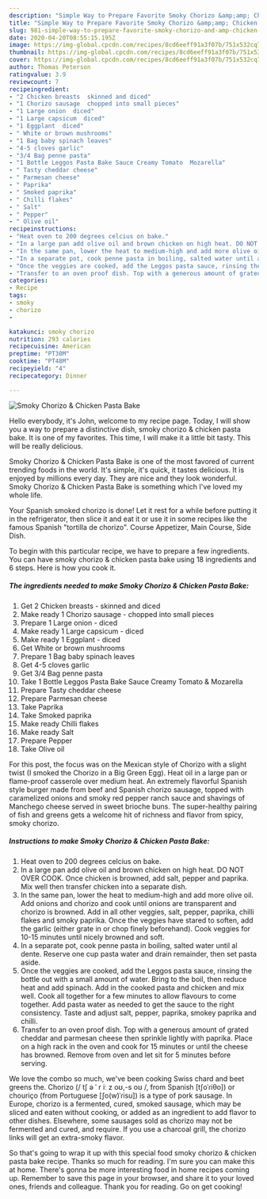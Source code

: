 ```yaml
---
description: "Simple Way to Prepare Favorite Smoky Chorizo &amp;amp; Chicken Pasta Bake"
title: "Simple Way to Prepare Favorite Smoky Chorizo &amp;amp; Chicken Pasta Bake"
slug: 981-simple-way-to-prepare-favorite-smoky-chorizo-and-amp-chicken-pasta-bake
date: 2020-04-20T08:55:15.195Z
image: https://img-global.cpcdn.com/recipes/8cd6eeff91a3f07b/751x532cq70/smoky-chorizo-chicken-pasta-bake-recipe-main-photo.jpg
thumbnail: https://img-global.cpcdn.com/recipes/8cd6eeff91a3f07b/751x532cq70/smoky-chorizo-chicken-pasta-bake-recipe-main-photo.jpg
cover: https://img-global.cpcdn.com/recipes/8cd6eeff91a3f07b/751x532cq70/smoky-chorizo-chicken-pasta-bake-recipe-main-photo.jpg
author: Thomas Peterson
ratingvalue: 3.9
reviewcount: 7
recipeingredient:
- "2 Chicken breasts  skinned and diced"
- "1 Chorizo sausage  chopped into small pieces"
- "1 Large onion  diced"
- "1 Large capsicum  diced"
- "1 Eggplant  diced"
- " White or brown mushrooms"
- "1 Bag baby spinach leaves"
- "4-5 cloves garlic"
- "3/4 Bag penne pasta"
- "1 Bottle Leggos Pasta Bake Sauce Creamy Tomato  Mozarella"
- " Tasty cheddar cheese"
- " Parmesan cheese"
- " Paprika"
- " Smoked paprika"
- " Chilli flakes"
- " Salt"
- " Pepper"
- " Olive oil"
recipeinstructions:
- "Heat oven to 200 degrees celcius on bake."
- "In a large pan add olive oil and brown chicken on high heat. DO NOT OVER COOK. Once chicken is browned, add salt, pepper and paprika. Mix well then transfer chicken into a separate dish."
- "In the same pan, lower the heat to medium-high and add more olive oil. Add onions and chorizo and cook until onions are transparent and chorizo is browned. Add in all other veggies, salt, pepper, paprika, chilli flakes and smoky paprika. Once the veggies have stared to soften, add the garlic (either grate in or chop finely beforehand). Cook veggies for 10-15 minutes until nicely browned and soft."
- "In a separate pot, cook penne pasta in boiling, salted water until al dente. Reserve one cup pasta water and drain remainder, then set pasta aside."
- "Once the veggies are cooked, add the Leggos pasta sauce, rinsing the bottle out with a small amount of water. Bring to the boil, then reduce heat and add spinach. Add in the cooked pasta and chicken and mix well. Cook all together for a few minutes to allow flavours to come together. Add pasta water as needed to get the sauce to the right consistency. Taste and adjust salt, pepper, paprika, smokey paprika and chilli."
- "Transfer to an oven proof dish. Top with a generous amount of grated cheddar and parmesan cheese then sprinkle lightly with paprika. Place on a high rack in the oven and cook for 15 minutes or until the cheese has browned. Remove from oven and let sit for 5 minutes before serving."
categories:
- Recipe
tags:
- smoky
- chorizo
- 

katakunci: smoky chorizo  
nutrition: 293 calories
recipecuisine: American
preptime: "PT30M"
cooktime: "PT48M"
recipeyield: "4"
recipecategory: Dinner

---
```



![Smoky Chorizo &amp; Chicken Pasta Bake](https://img-global.cpcdn.com/recipes/8cd6eeff91a3f07b/751x532cq70/smoky-chorizo-chicken-pasta-bake-recipe-main-photo.jpg)

Hello everybody, it's John, welcome to my recipe page. Today, I will show you a way to prepare a distinctive dish, smoky chorizo &amp; chicken pasta bake. It is one of my favorites. This time, I will make it a little bit tasty. This will be really delicious.

Smoky Chorizo &amp; Chicken Pasta Bake is one of the most favored of current trending foods in the world. It's simple, it's quick, it tastes delicious. It is enjoyed by millions every day. They are nice and they look wonderful. Smoky Chorizo &amp; Chicken Pasta Bake is something which I've loved my whole life.

Your Spanish smoked chorizo is done! Let it rest for a while before putting it in the refrigerator, then slice it and eat it or use it in some recipes like the famous Spanish &#34;tortilla de chorizo&#34;. Course Appetizer, Main Course, Side Dish.


To begin with this particular recipe, we have to prepare a few ingredients. You can have smoky chorizo &amp; chicken pasta bake using 18 ingredients and 6 steps. Here is how you cook it.

<!--inarticleads1-->

##### The ingredients needed to make Smoky Chorizo &amp; Chicken Pasta Bake:

1. Get 2 Chicken breasts - skinned and diced
1. Make ready 1 Chorizo sausage - chopped into small pieces
1. Prepare 1 Large onion - diced
1. Make ready 1 Large capsicum - diced
1. Make ready 1 Eggplant - diced
1. Get  White or brown mushrooms
1. Prepare 1 Bag baby spinach leaves
1. Get 4-5 cloves garlic
1. Get 3/4 Bag penne pasta
1. Take 1 Bottle Leggos Pasta Bake Sauce Creamy Tomato &amp; Mozarella
1. Prepare  Tasty cheddar cheese
1. Prepare  Parmesan cheese
1. Take  Paprika
1. Take  Smoked paprika
1. Make ready  Chilli flakes
1. Make ready  Salt
1. Prepare  Pepper
1. Take  Olive oil


For this post, the focus was on the Mexican style of Chorizo with a slight twist (I smoked the Chorizo in a Big Green Egg). Heat oil in a large pan or flame-proof casserole over medium heat. An extremely flavorful Spanish style burger made from beef and Spanish chorizo sausage, topped with caramelized onions and smoky red pepper ranch sauce and shavings of Manchego cheese served in sweet brioche buns. The super-healthy pairing of fish and greens gets a welcome hit of richness and flavor from spicy, smoky chorizo. 

<!--inarticleads2-->

##### Instructions to make Smoky Chorizo &amp; Chicken Pasta Bake:

1. Heat oven to 200 degrees celcius on bake.
1. In a large pan add olive oil and brown chicken on high heat. DO NOT OVER COOK. Once chicken is browned, add salt, pepper and paprika. Mix well then transfer chicken into a separate dish.
1. In the same pan, lower the heat to medium-high and add more olive oil. Add onions and chorizo and cook until onions are transparent and chorizo is browned. Add in all other veggies, salt, pepper, paprika, chilli flakes and smoky paprika. Once the veggies have stared to soften, add the garlic (either grate in or chop finely beforehand). Cook veggies for 10-15 minutes until nicely browned and soft.
1. In a separate pot, cook penne pasta in boiling, salted water until al dente. Reserve one cup pasta water and drain remainder, then set pasta aside.
1. Once the veggies are cooked, add the Leggos pasta sauce, rinsing the bottle out with a small amount of water. Bring to the boil, then reduce heat and add spinach. Add in the cooked pasta and chicken and mix well. Cook all together for a few minutes to allow flavours to come together. Add pasta water as needed to get the sauce to the right consistency. Taste and adjust salt, pepper, paprika, smokey paprika and chilli.
1. Transfer to an oven proof dish. Top with a generous amount of grated cheddar and parmesan cheese then sprinkle lightly with paprika. Place on a high rack in the oven and cook for 15 minutes or until the cheese has browned. Remove from oven and let sit for 5 minutes before serving.


We love the combo so much, we&#39;ve been cooking Swiss chard and beet greens the. Chorizo (/ tʃ ə ˈ r iː z oʊ,-s oʊ /, from Spanish [tʃoˈɾiθo]) or chouriço (from Portuguese [ʃo(w)ˈɾisu]) is a type of pork sausage. In Europe, chorizo is a fermented, cured, smoked sausage, which may be sliced and eaten without cooking, or added as an ingredient to add flavor to other dishes. Elsewhere, some sausages sold as chorizo may not be fermented and cured, and require. If you use a charcoal grill, the chorizo links will get an extra-smoky flavor. 

So that's going to wrap it up with this special food smoky chorizo &amp; chicken pasta bake recipe. Thanks so much for reading. I'm sure you can make this at home. There's gonna be more interesting food in home recipes coming up. Remember to save this page in your browser, and share it to your loved ones, friends and colleague. Thank you for reading. Go on get cooking!
